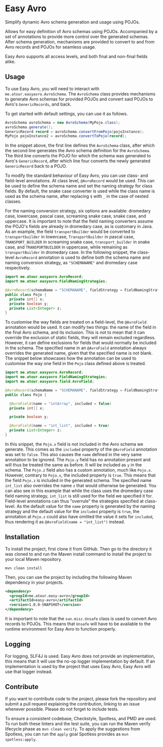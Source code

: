 # Easy Avro

Simplify dynamic Avro schema generation and usage using POJOs.

Allows for easy definition of Avro schemas using POJOs.
Accompanied by a set of annotations to provide more control over the
generated schemas. After schema generation, mechanisms are provided to
convert to and from Avro records and POJOs for seamless usage.

Easy Avro supports all access levels, and both final and non-final fields alike.

## Usage

To use Easy Avro, you will need to interact with `me.atour.easyavro.AvroSchema`.
The `AvroSchema` class provides mechanisms to generate Avro schemas for provided POJOs and convert said POJOs to
Avro's `GenericRecords`, and back.

To get started with default settings, you can use it as follows.

```java
AvroSchema avroSchema = new AvroSchema(MyPojo.class);
avroSchema.generate();
GenericRecord record = avroSchema.convertFromPojo(pojoInstance);
MyPojo pojoInstance2 = avroSchema.convertToPojo(record);
```

In the snippet above, the first line defines the `AvroSchema` class, after which the second line generates
the Avro schema definition for the `AvroSchema`. The third line converts the POJO for which the schema was
generated to Avro's `GenericRecord`, after which line four converts the newly generated `GenericRecord` back
to a POJO.

To modify the standard behaviour of Easy Avro, you can use class- and field-level annotations. At class level,
`@AvroRecord` would be used. This can be used to define the schema name and set the naming strategy for class
fields. By default, the snake case converter is used while the class name is used as the schema name, after
replacing `$` with `_` in the case of nested classes.

For the naming conversion strategy, six options are available: dromedary case, lowercase, pascal case,
screaming snake case, snake case, and uppercase. It is important to note that the field naming converters assume
the POJO's fields are already in dromedary case, as is customary in Java. As an example, the field `transportBuilder`
would be converted to `transportbuilder` in lowercase, `TransportBuilder` in pascal case, `TRANSPORT_BUILDER` in
screaming snake case, `transport_builder` in snake case, and `TRANSPORTBUILDER` in uppercase, while remaining as
`transportBuilder` in dromedary case. In the following snippet, the class-level `AvroRecord` annotation is used to
define both the schema name and naming conversion strategy, as `"SCHEMANAME"` and dromedary case respectively.

```java
import me.atour.easyavro.AvroRecord;
import me.atour.easyavro.FieldNamingStrategies;

@AvroRecord(schemaName = "SCHEMANAME", fieldStrategy = FieldNamingStrategies.DROMEDARY_CASE)
public class Pojo {
  private int[] x;
  private boolean y;
  private List<Integer> z;
}
```

To customise the way fields are treated on a field-level, the `@AvroField` annotation would be used. It can
modify two things: the name of the field in the final Avro schema, and its inclusion. This is not to mean that
it can override the exclusion of static fields, they will remain excluded regardless. However, it can define
exclusions for fields that would normally be included in the schema. The specified name in an `@AvroField`
annotation always overrides the generated name, given that the specified name is not blank. The snippet below
showcases how the annotation can be used to customise the way one field in the `Pojo` class defined above is
treated.

```java
import me.atour.easyavro.AvroRecord;
import me.atour.easyavro.FieldNamingStrategies;
import me.atour.easyavro.field.AvroField;

@AvroRecord(schemaName = "SCHEMANAME", fieldStrategy = FieldNamingStrategies.DROMEDARY_CASE)
public class Pojo {

  @AvroField(name = "intArray", included = false)
  private int[] x;

  private boolean y;

  @AvroField(name = "int_list", included = true)
  private List<Integer> z;
}
```

In this snippet, the `Pojo.x` field is not included in the Avro schema we generate. This comes as the `included`
property of the `@AvroField` annotation was set to `false`. This also causes the `name` defined in the very same
annotation to be ignored. The `Pojo.y` field has no annotation present and will thus be treated the same as before.
It will be included as `y` in the schema. The `Pojo.z` field also has a custom annotation, much like `Pojo.x`.
However, contrary to `Pojo.x`, the included property is `true`. This means that the field `Pojo.z` is included in
the generated schema. The specified name `int_list` also overrides the name `z` that would otherwise be generated.
You can also see in this example that while the class uses the dromedary case field naming strategy, `int_list`
is still used for the field we specified it for. Field-level annotations can thus "overrule" the strategies
specified at class-level. As the default value for the `name` property is generated by the naming strategy and the
default value for the `included` property is `true`, the annotation at `Pojo.z` could also have omitted the value
it sets for `included`, thus rendering it as `@AvroField(name = "int_list")` instead.

## Installation

To install the project, first clone it from GitHub. Then go to the
directory it was cloned to and run the Maven install command to install
the project to your local Maven repository.

```shell
mvn clean install
```

Then, you can use the project by including the following Maven
dependency in your projects.

```xml
<dependency>
  <groupId>me.atour.easy-avro</groupId>
  <artifactId>easy-avro</artifactId>
  <version>1.0.0-SNAPSHOT</version>
</dependency>
```

It is important to note that the `sun.misc.Unsafe` class is used to convert Avro records to POJOs. This means
that `Unsafe` will have to be available to the runtime environment for Easy Avro to function properly.

## Logging

For logging, SLF4J is used. Easy Avro does not provide an implementation, this means that it will use the no-op
logger implementation by default. If an implementation is used by the project that uses Easy Avro, Easy Avro will
use that logger instead.

## Contribute

If you want to contribute code to the project, please fork the repository and submit a pull request explaining the
contribution, linking to an issue whenever possible. Please do not forget to include tests.

To ensure a consistent codebase, Checkstyle, Spotless, and PMD are used. To run both these linters and the test
suite, you can run the Maven verify lifecycle phase as `mvn clean verify`. To apply the suggestions from Spotless,
you can run the `apply` goal Spotless provides as `mvn spotless:apply`.
